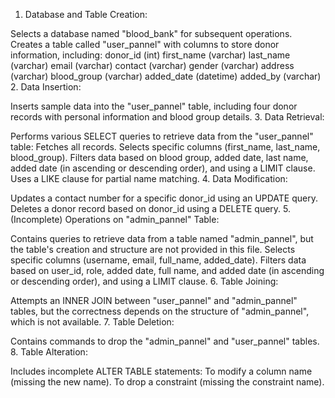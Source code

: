 1. Database and Table Creation:

Selects a database named "blood_bank" for subsequent operations.
Creates a table called "user_pannel" with columns to store donor information, including:
donor_id (int)
first_name (varchar)
last_name (varchar)
email (varchar)
contact (varchar)
gender (varchar)
address (varchar)
blood_group (varchar)
added_date (datetime)
added_by (varchar)
2. Data Insertion:

Inserts sample data into the "user_pannel" table, including four donor records with personal information and blood group details.
3. Data Retrieval:

Performs various SELECT queries to retrieve data from the "user_pannel" table:
Fetches all records.
Selects specific columns (first_name, last_name, blood_group).
Filters data based on blood group, added date, last name, added date (in ascending or descending order), and using a LIMIT clause.
Uses a LIKE clause for partial name matching.
4. Data Modification:

Updates a contact number for a specific donor_id using an UPDATE query.
Deletes a donor record based on donor_id using a DELETE query.
5. (Incomplete) Operations on "admin_pannel" Table:

Contains queries to retrieve data from a table named "admin_pannel", but the table's creation and structure are not provided in this file.
Selects specific columns (username, email, full_name, added_date).
Filters data based on user_id, role, added date, full name, and added date (in ascending or descending order), and using a LIMIT clause.
6. Table Joining:

Attempts an INNER JOIN between "user_pannel" and "admin_pannel" tables, but the correctness depends on the structure of "admin_pannel", which is not available.
7. Table Deletion:

Contains commands to drop the "admin_pannel" and "user_pannel" tables.
8. Table Alteration:

Includes incomplete ALTER TABLE statements:
To modify a column name (missing the new name).
To drop a constraint (missing the constraint name).
